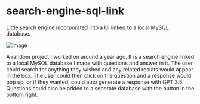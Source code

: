 # search-engine-sql-link
Little search engine incorporated into a UI linked to a local MySQL database.

![image](https://github.com/profile1code/search-engine-sql-link/assets/102771910/500f473e-e658-4ba8-b223-fa2227585581)

A random project I worked on around a year ago. It is a search engine linked to a local MySQL database I made with questions and answer in it. The user could search for anything they wished and any related results would appear in the box. The user could then click on the question and a response would pop up, or if they wanted, could auto generate a response with GPT 3.5. Questions could also be added to a seperate database with the button in the bottom right.
